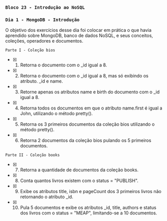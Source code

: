 ### `Bloco 23 - Introdução ao NoSQL`
### `Dia 1 - MongoDB - Introdução`

O objetivo dos exercícios desse dia foi colocar em prática o que havia aprendido sobre MongoDB, banco de dados NoSQL, e seus conceitos, coleções, operadores e documentos.

`Parte I - Coleção bios`
- [x] 1. Retorna o documento com o _id igual a 8.
- [x] 2. Retorna o documento com o _id igual a 8, mas só exibindo os atributo. _id e name.
- [x] 3. Retorne apenas os atributos name e birth do documento com o _id igual a 8.
- [x] 4. Retorna todos os documentos em que o atributo name.first é igual a John, utilizando o método pretty().
- [x] 5. Retorna os 3 primeiros documentos da coleção bios utilizando o método pretty().
- [x] 6. Retorna 2 documentos da coleção bios pulando os 5 primeiros documentos.

`Parte II - Coleção books`
- [x] 7. Retorna a quantidade de documentos da coleção books.
- [x] 8. Conta quantos livros existem com o status = "PUBLISH".
- [x] 9. Exibe os atributos title, isbn e pageCount dos 3 primeiros livros não retornando o atributo _id.
- [x] 10. Pula 5 documentos e exibe os atributos _id, title, authors e status dos livros com o status = "MEAP", limitando-se a 10 documentos.
